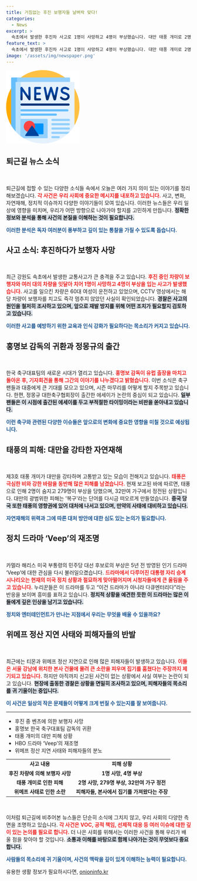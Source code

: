 ```yaml
---
title: 거침없는 후진 보행자들 날벼락 맞다!
categories:
  - News
excerpt: >
  속초에서 발생한 후진차 사고로 1명이 사망하고 4명이 부상했습니다. 대만 태풍 개미로 2명이 숨지고 피해가 속출하는 등 긴박한 상황입니다. 한편, 카멀라 해리스의 등장이 5년 전 드라마 Veep를 재조명하며 화제에 오르고 있습니다.
feature_text: >
  속초에서 발생한 후진차 사고로 1명이 사망하고 4명이 부상했습니다. 대만 태풍 개미로 2명이 숨지고 피해가 속출하는 등 긴박한 상황입니다. 한편, 카멀라 해리스의 등장이 5년 전 드라마 Veep를 재조명하며 화제에 오르고 있습니다.
image: '/assets/img/newspaper.png'
---
```


<p><img src="/assets/img/newspaper.png" alt="kimp 속보" /></p>

<h2 data-ke-size="size26">퇴근길 뉴스 소식</h2>

<p data-ke-size="size16">&nbsp;</p>

<p>퇴근길에 접할 수 있는 다양한 소식들 속에서 오늘은 여러 가지 의미 있는 이야기를 정리해보겠습니다. <b><span style="color: #ee2323;">각 사건은 우리 사회에 중요한 메시지를 내포하고 있습니다.</span></b> 사고, 변화, 자연재해, 정치적 이슈까지 다양한 이야기들이 모여 있습니다. 이러한 뉴스들은 우리 일상에 영향을 미치며, 우리가 어떤 방향으로 나아가야 할지를 고민하게 만듭니다. <b><span style="background-color: #21538527;">정확한 정보와 분석을 통해 사건의 본질을 이해하는 것이 필요합니다.</span></b> </p>

<p><b><span style="color: #1a5490;">이러한 분석은 독자 여러분이 풍부하고 깊이 있는 통찰을 가질 수 있도록 돕습니다.</span></b></p>

<h2 data-ke-size="size26">사고 소식: 후진하다가 보행자 사망</h2>

<p data-ke-size="size16">&nbsp;</p>

<p>최근 강원도 속초에서 발생한 교통사고가 큰 충격을 주고 있습니다. <b><span style="color: #ee2323;">후진 중인 차량이 보행자와 여러 대의 차량을 잇달아 치어 1명이 사망하고 4명이 부상을 입는 사고가 발생했습니다.</span></b> 사고를 일으킨 차량은 60대 여성이 운전하고 있었으며, CCTV 영상에서는 해당 차량이 보행자를 치고도 즉각 멈추지 않았던 사실이 확인되었습니다. <b><span style="background-color: #21538527;">경찰은 사고의 원인을 철저히 조사하고 있으며, 앞으로 재발 방지를 위해 어떤 조치가 필요할지 검토하고 있습니다.</span></b></p>

<p><b><span style="color: #1a5490;">이러한 사고를 예방하기 위한 교육과 인식 강화가 필요하다는 목소리가 커지고 있습니다.</span></b></p>

<h2 data-ke-size="size26">홍명보 감독의 귀환과 정몽규의 출간</h2>

<p data-ke-size="size16">&nbsp;</p>

<p>한국 축구대표팀의 새로운 시대가 열리고 있습니다. <b><span style="color: #ee2323;">홍명보 감독이 유럽 출장을 마치고 돌아온 후, 기자회견을 통해 그간의 이야기를 나누겠다고 밝혔습니다.</span></b> 이번 소식은 축구팬들과 대중에게 큰 기대를 모으고 있으며, 시즌 마무리를 어떻게 할지 주목받고 있습니다. 한편, 정몽규 대한축구협회장이 출간한 에세이가 논란의 중심이 되고 있습니다. <b><span style="background-color: #21538527;">일부 팬들은 이 시점에 출간된 에세이를 두고 부적절한 타이밍이라는 비판을 쏟아내고 있습니다.</span></b> </p>

<p><b><span style="color: #1a5490;">이런 축구와 관련된 다양한 이슈들은 앞으로의 변화에 중요한 영향을 미칠 것으로 예상됩니다.</span></b></p>

<h2 data-ke-size="size26">태풍의 피해: 대만을 강타한 자연재해</h2>

<p data-ke-size="size16">&nbsp;</p>

<p>제3호 태풍 개미가 대만을 강타하며 고통받고 있는 모습이 전해지고 있습니다. <b><span style="color: #ee2323;">태풍은 극심한 비와 강한 바람을 동반해 많은 피해를 남겼습니다.</span></b> 현재 보고된 바에 따르면, 태풍으로 인해 2명이 숨지고 279명이 부상을 당했으며, 32만여 가구에서 정전된 상황입니다. 대만의 광범위한 피해는 '복구'라는 단어를 다시금 떠오르게 만들었습니다. <b><span style="background-color: #21538527;">중국 당국 또한 태풍의 영향권에 있어 대처에 나서고 있으며, 만약의 사태에 대비하고 있습니다.</span></b> </p>

<p><b><span style="color: #1a5490;">자연재해의 위력과 그에 따른 대처 방안에 대한 심도 있는 논의가 필요합니다.</span></b></p>

<h2 data-ke-size="size26">정치 드라마 ‘Veep’의 재조명</h2>

<p data-ke-size="size16">&nbsp;</p>

<p>카멀라 해리스 미국 부통령의 민주당 대선 후보로의 부상은 5년 전 방영된 인기 드라마 ‘Veep’에 대한 관심을 다시 불러일으켰습니다. <b><span style="color: #ee2323;">드라마에서 다루어진 대통령 자리 승계 시나리오는 현재의 미국 정치 상황과 절묘하게 맞아떨어지며 시청자들에게 큰 울림을 주고 있습니다.</span></b> 누리꾼들은 이 드라마를 두고 “이건 드라마가 아니라 다큐멘터리다”라는 반응을 보이며 흥미를 표하고 있습니다. <b><span style="background-color: #21538527;">정치적 상황을 예견한 듯한 이 드라마는 많은 이들에게 깊은 인상을 남기고 있습니다.</span></b></p>

<p><b><span style="color: #1a5490;">정치와 엔터테인먼트가 만나는 지점에서 우리는 무엇을 배울 수 있을까요?</span></b></p>

<h2 data-ke-size="size26">위메프 정산 지연 사태와 피해자들의 반발</h2>

<p data-ke-size="size16">&nbsp;</p>

<p>최근에는 티몬과 위메프 정산 지연으로 인해 많은 피해자들이 발생하고 있습니다. <b><span style="color: #ee2323;">이들은 서울 강남에 위치한 본사 건물에 몰려 큰 소란을 피우며 집기를 훔쳤다는 주장까지 제기되고 있습니다.</span></b> 하지만 아직까지 신고된 사건이 없는 상황에서 사실 여부는 논란이 되고 있습니다. <b><span style="background-color: #21538527;">현장에 출동한 경찰은 상황을 면밀히 조사하고 있으며, 피해자들의 목소리를 귀 기울이는 중입니다.</span></b> </p>

<p><b><span style="color: #1a5490;">이 사건은 일상의 작은 문제들이 어떻게 크게 번질 수 있는지를 잘 보여줍니다.</span></b></p>

<hr />

<ul>
    <li>후진 중 벤츠에 의한 보행자 사망</li>
    <li>홍명보 한국 축구대표팀 감독의 귀환</li>
    <li>태풍 개미의 대만 피해 상황</li>
    <li>HBO 드라마 ‘Veep’의 재조명</li>
    <li>위메프 정산 지연 사태와 피해자들의 분노</li>
</ul>

<table style="width: 100%;">
    <tbody>
        <tr>
            <td style="text-align: center; height: 17px;"><b>사고 내용</b></td>
            <td style="text-align: center; height: 17px;"><b>피해 상황</b></td>
        </tr>
        <tr>
            <td style="text-align: center; height: 17px;"><b>후진 차량에 의해 보행자 사망</b></td>
            <td style="text-align: center; height: 17px;"><b>1명 사망, 4명 부상</b></td>
        </tr>
        <tr>
            <td style="text-align: center; height: 17px;"><b>태풍 개미로 인한 피해</b></td>
            <td style="text-align: center; height: 17px;"><b>2명 사망, 279명 부상, 32만여 가구 정전</b></td>
        </tr>
        <tr>
            <td style="text-align: center; height: 17px;"><b>위메프 사태로 인한 소란</b></td>
            <td style="text-align: center; height: 17px;"><b>피해자들, 본사에서 집기를 가져왔다는 주장</b></td>
        </tr>
    </tbody>
</table>

<p data-ke-size="size16">&nbsp;</p>

<p>이처럼 퇴근길에 비추어본 뉴스들은 단순히 소식에 그치지 않고, 우리 사회의 다양한 측면을 조명하고 있습니다. <b><span style="color: #ee2323;">각 사건은 VOC, 공적 책임, 선제적 대응 등 여러 이슈에 대한 깊이 있는 논의를 필요로 합니다.</span></b> 더 나은 사회를 위해서는 이러한 사건을 통해 우리가 배울 점을 찾아야 할 것입니다. <b><span style="background-color: #21538527;">소통과 이해를 바탕으로 함께 나아가는 것이 무엇보다 중요합니다.</span></b> </p>

<p><b><span style="color: #1a5490;">사람들의 목소리에 귀 기울이며, 사건의 맥락을 깊이 있게 이해하는 능력이 필요합니다.</span></b></p>
유용한 생활 정보가 필요하시다면, <a href="https://onioninfo.kr" rel="dofollow">onioninfo.kr</a>


